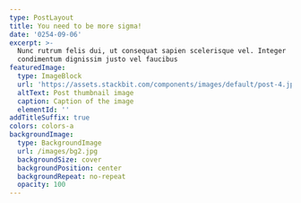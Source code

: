 ```yaml
---
type: PostLayout
title: You need to be more sigma!
date: '0254-09-06'
excerpt: >-
  Nunc rutrum felis dui, ut consequat sapien scelerisque vel. Integer
  condimentum dignissim justo vel faucibus
featuredImage:
  type: ImageBlock
  url: 'https://assets.stackbit.com/components/images/default/post-4.jpeg'
  altText: Post thumbnail image
  caption: Caption of the image
  elementId: ''
addTitleSuffix: true
colors: colors-a
backgroundImage:
  type: BackgroundImage
  url: /images/bg2.jpg
  backgroundSize: cover
  backgroundPosition: center
  backgroundRepeat: no-repeat
  opacity: 100
---
```

